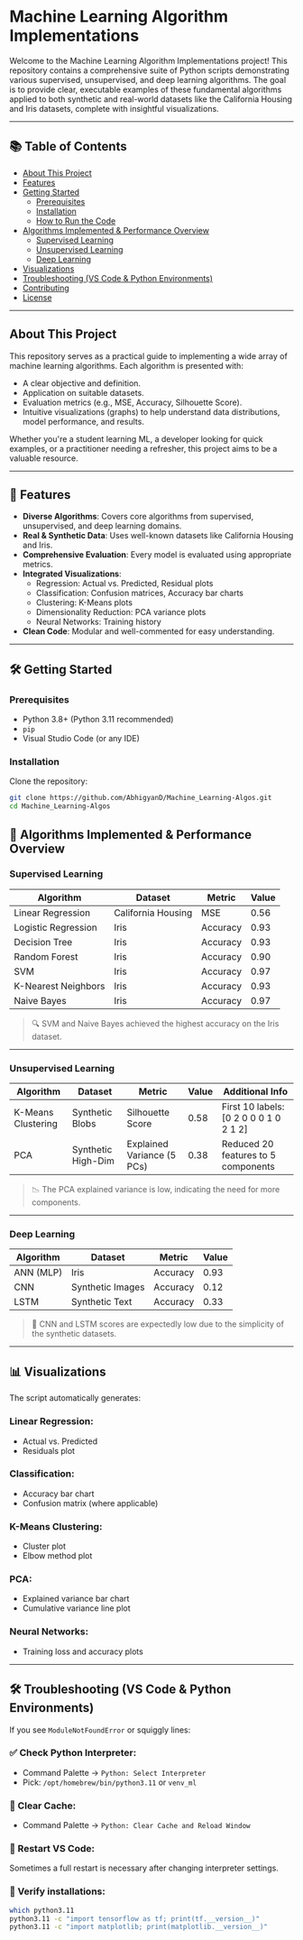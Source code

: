 # Machine Learning Algorithm Implementations

Welcome to the Machine Learning Algorithm Implementations project! This repository contains a comprehensive suite of Python scripts demonstrating various supervised, unsupervised, and deep learning algorithms. The goal is to provide clear, executable examples of these fundamental algorithms applied to both synthetic and real-world datasets like the California Housing and Iris datasets, complete with insightful visualizations.

---

## 📚 Table of Contents

- [About This Project](#about-this-project)
- [Features](#features)
- [Getting Started](#getting-started)
  - [Prerequisites](#prerequisites)
  - [Installation](#installation)
  - [How to Run the Code](#how-to-run-the-code)
- [Algorithms Implemented & Performance Overview](#algorithms-implemented--performance-overview)
  - [Supervised Learning](#supervised-learning)
  - [Unsupervised Learning](#unsupervised-learning)
  - [Deep Learning](#deep-learning)
- [Visualizations](#visualizations)
- [Troubleshooting (VS Code & Python Environments)](#troubleshooting-vs-code--python-environments)
- [Contributing](#contributing)
- [License](#license)

---

## About This Project

This repository serves as a practical guide to implementing a wide array of machine learning algorithms. Each algorithm is presented with:

- A clear objective and definition.
- Application on suitable datasets.
- Evaluation metrics (e.g., MSE, Accuracy, Silhouette Score).
- Intuitive visualizations (graphs) to help understand data distributions, model performance, and results.

Whether you're a student learning ML, a developer looking for quick examples, or a practitioner needing a refresher, this project aims to be a valuable resource.

---

## 🚀 Features

- **Diverse Algorithms**: Covers core algorithms from supervised, unsupervised, and deep learning domains.
- **Real & Synthetic Data**: Uses well-known datasets like California Housing and Iris.
- **Comprehensive Evaluation**: Every model is evaluated using appropriate metrics.
- **Integrated Visualizations**:
  - Regression: Actual vs. Predicted, Residual plots
  - Classification: Confusion matrices, Accuracy bar charts
  - Clustering: K-Means plots
  - Dimensionality Reduction: PCA variance plots
  - Neural Networks: Training history
- **Clean Code**: Modular and well-commented for easy understanding.

---

## 🛠️ Getting Started

### Prerequisites

- Python 3.8+ (Python 3.11 recommended)
- `pip`
- Visual Studio Code (or any IDE)

### Installation

Clone the repository:

```bash
git clone https://github.com/AbhigyanD/Machine_Learning-Algos.git
cd Machine_Learning-Algos
```

## 🧠 Algorithms Implemented & Performance Overview

### Supervised Learning

| Algorithm              | Dataset             | Metric   | Value |
|------------------------|---------------------|----------|-------|
| Linear Regression      | California Housing  | MSE      | 0.56  |
| Logistic Regression    | Iris                | Accuracy | 0.93  |
| Decision Tree          | Iris                | Accuracy | 0.93  |
| Random Forest          | Iris                | Accuracy | 0.90  |
| SVM                    | Iris                | Accuracy | 0.97  |
| K-Nearest Neighbors    | Iris                | Accuracy | 0.93  |
| Naive Bayes            | Iris                | Accuracy | 0.97  |

> 🔍 SVM and Naive Bayes achieved the highest accuracy on the Iris dataset.

---

### Unsupervised Learning

| Algorithm          | Dataset           | Metric                    | Value | Additional Info                                  |
|--------------------|-------------------|---------------------------|--------|--------------------------------------------------|
| K-Means Clustering | Synthetic Blobs   | Silhouette Score          | 0.58   | First 10 labels: [0 2 0 0 0 1 0 2 1 2]           |
| PCA                | Synthetic High-Dim| Explained Variance (5 PCs)| 0.38   | Reduced 20 features to 5 components             |

> 📉 The PCA explained variance is low, indicating the need for more components.

---

### Deep Learning

| Algorithm   | Dataset           | Metric   | Value |
|------------|-------------------|----------|--------|
| ANN (MLP)  | Iris              | Accuracy | 0.93   |
| CNN        | Synthetic Images  | Accuracy | 0.12   |
| LSTM       | Synthetic Text    | Accuracy | 0.33   |

> 🧪 CNN and LSTM scores are expectedly low due to the simplicity of the synthetic datasets.

---

## 📊 Visualizations

The script automatically generates:

### Linear Regression:
- Actual vs. Predicted
- Residuals plot

### Classification:
- Accuracy bar chart
- Confusion matrix (where applicable)

### K-Means Clustering:
- Cluster plot
- Elbow method plot

### PCA:
- Explained variance bar chart
- Cumulative variance line plot

### Neural Networks:
- Training loss and accuracy plots

---

## 🛠 Troubleshooting (VS Code & Python Environments)

If you see `ModuleNotFoundError` or squiggly lines:

### ✅ Check Python Interpreter:
- Command Palette → `Python: Select Interpreter`
- Pick: `/opt/homebrew/bin/python3.11` or `venv_ml`

### 🔄 Clear Cache:
- Command Palette → `Python: Clear Cache and Reload Window`

### 🔁 Restart VS Code:
Sometimes a full restart is necessary after changing interpreter settings.

### 🧪 Verify installations:

```bash
which python3.11
python3.11 -c "import tensorflow as tf; print(tf.__version__)"
python3.11 -c "import matplotlib; print(matplotlib.__version__)"
